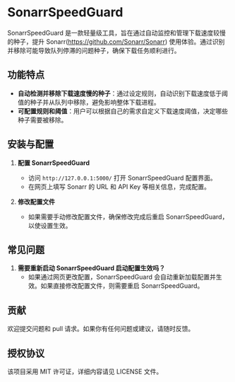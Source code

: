 # SonarrSpeedGuard

SonarrSpeedGuard 是一款轻量级工具，旨在通过自动监控和管理下载速度较慢的种子，提升 Sonarr(https://github.com/Sonarr/Sonarr) 使用体验。通过识别并移除可能导致队列停滞的问题种子，确保下载任务顺利进行。

## 功能特点

- **自动检测并移除下载速度慢的种子**：通过设定规则，自动识别下载速度低于阈值的种子并从队列中移除，避免影响整体下载进程。
- **可配置规则和阈值**：用户可以根据自己的需求自定义下载速度阈值，决定哪些种子需要被移除。

## 安装与配置

1. **配置 SonarrSpeedGuard**
   - 访问 `http://127.0.0.1:5000/` 打开 SonarrSpeedGuard 配置界面。
   - 在网页上填写 Sonarr 的 URL 和 API Key 等相关信息，完成配置。

2. **修改配置文件**
   - 如果需要手动修改配置文件，确保修改完成后重启 SonarrSpeedGuard，以使设置生效。

## 常见问题

1. **需要重新启动 SonarrSpeedGuard 启动配置生效吗？**
   - 如果通过网页更改配置，SonarrSpeedGuard 会自动重新加载配置并生效。如果直接修改配置文件，则需要重启 SonarrSpeedGuard。

## 贡献

欢迎提交问题和 pull 请求。如果你有任何问题或建议，请随时反馈。

## 授权协议

该项目采用 MIT 许可证，详细内容请见 LICENSE 文件。
